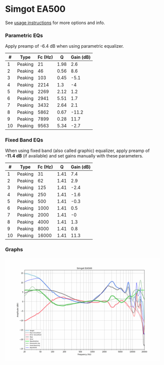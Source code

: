 # Simgot EA500
See [usage instructions](https://github.com/jaakkopasanen/AutoEq#usage) for more options and info.

### Parametric EQs
Apply preamp of -6.4 dB when using parametric equalizer.

|   # | Type    |   Fc (Hz) |    Q |   Gain (dB) |
|-----|---------|-----------|------|-------------|
|   1 | Peaking |        21 | 1.98 |         2.6 |
|   2 | Peaking |        46 | 0.56 |         8.6 |
|   3 | Peaking |       103 | 0.45 |        -5.1 |
|   4 | Peaking |      2214 | 1.3  |        -4   |
|   5 | Peaking |      2269 | 2.12 |         1.2 |
|   6 | Peaking |      2941 | 5.51 |         1.7 |
|   7 | Peaking |      3432 | 2.64 |         2.1 |
|   8 | Peaking |      5862 | 0.67 |       -11.2 |
|   9 | Peaking |      7899 | 0.28 |        11.7 |
|  10 | Peaking |      9563 | 5.34 |        -2.7 |

### Fixed Band EQs
When using fixed band (also called graphic) equalizer, apply preamp of **-11.4 dB** (if available) and set gains manually with these parameters.

|   # | Type    |   Fc (Hz) |    Q |   Gain (dB) |
|-----|---------|-----------|------|-------------|
|   1 | Peaking |        31 | 1.41 |         7.4 |
|   2 | Peaking |        62 | 1.41 |         2.9 |
|   3 | Peaking |       125 | 1.41 |        -2.4 |
|   4 | Peaking |       250 | 1.41 |        -1.6 |
|   5 | Peaking |       500 | 1.41 |        -0.3 |
|   6 | Peaking |      1000 | 1.41 |         0.5 |
|   7 | Peaking |      2000 | 1.41 |        -0   |
|   8 | Peaking |      4000 | 1.41 |         1.3 |
|   9 | Peaking |      8000 | 1.41 |         0.8 |
|  10 | Peaking |     16000 | 1.41 |        11.3 |

### Graphs
![](./Simgot%20EA500.png)
